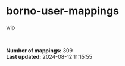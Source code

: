 # borno-user-mappings
wip

<br>

**Number of mappings:** 309<br>**Last updated:** 2024-08-12 11:15:55
